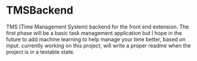 # TMSBackend

TMS (Time Management System) backend for the front end extension. The first phase will be a basic task management application but I hope in the future to add machine learning to help manage your time better, based on input.
currently working on this project, will write a proper readme when the project is in a testable state.
